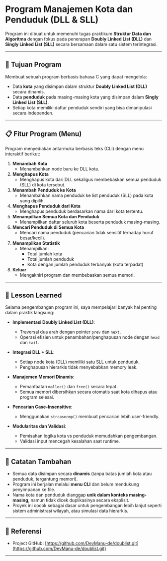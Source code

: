 # Program Manajemen Kota dan Penduduk (DLL & SLL)

Program ini dibuat untuk memenuhi tugas praktikum **Struktur Data dan Algoritma** dengan fokus pada penerapan **Doubly Linked List (DLL)** dan **Singly Linked List (SLL)** secara bersamaan dalam satu sistem terintegrasi.

---

## 🎯 Tujuan Program

Membuat sebuah program berbasis bahasa C yang dapat mengelola:

- Data **kota** yang disimpan dalam struktur **Doubly Linked List (DLL)** secara dinamis.
- Data **penduduk** pada masing-masing kota yang disimpan dalam **Singly Linked List (SLL)**.
- Setiap kota memiliki daftar penduduk sendiri yang bisa dimanipulasi secara independen.

---

## 📋 Fitur Program (Menu)

Program menyediakan antarmuka berbasis teks (CLI) dengan menu interaktif berikut:

1. **Menambah Kota**
   - Menambahkan node baru ke DLL kota.
2. **Menghapus Kota**
   - Menghapus kota dari DLL sekaligus membebaskan semua penduduk (SLL) di kota tersebut.
3. **Menambah Penduduk ke Kota**
   - Menambahkan nama penduduk ke list penduduk (SLL) pada kota yang dipilih.
4. **Menghapus Penduduk dari Kota**
   - Menghapus penduduk berdasarkan nama dari kota tertentu.
5. **Menampilkan Semua Kota dan Penduduk**
   - Menampilkan daftar seluruh kota beserta penduduk masing-masing.
6. **Mencari Penduduk di Semua Kota**
   - Mencari nama penduduk (pencarian tidak sensitif terhadap huruf besar/kecil).
7. **Menampilkan Statistik**
   - Menampilkan:
     - Total jumlah kota
     - Total jumlah penduduk
     - Kota dengan jumlah penduduk terbanyak (kota terpadat)
8. **Keluar**
   - Mengakhiri program dan membebaskan semua memori.

---

## 🧠 Lesson Learned

Selama pengembangan program ini, saya mempelajari banyak hal penting dalam praktik langsung:

- **Implementasi Doubly Linked List (DLL)**:
  - Traversal dua arah dengan pointer `prev` dan `next`.
  - Operasi efisien untuk penambahan/penghapusan node dengan `head` dan `tail`.

- **Integrasi DLL + SLL**:
  - Setiap node kota (DLL) memiliki satu SLL untuk penduduk.
  - Penghapusan hierarkis tidak menyebabkan memory leak.

- **Manajemen Memori Dinamis**:
  - Pemanfaatan `malloc()` dan `free()` secara tepat.
  - Semua memori dibersihkan secara otomatis saat kota dihapus atau program selesai.

- **Pencarian Case-Insensitive**:
  - Menggunakan `strcasecmp()` membuat pencarian lebih user-friendly.

- **Modularitas dan Validasi**:
  - Pemisahan logika kota vs penduduk memudahkan pengembangan.
  - Validasi input mencegah kesalahan saat runtime.

---

## 📌 Catatan Tambahan

- Semua data disimpan secara **dinamis** (tanpa batas jumlah kota atau penduduk, tergantung memori).
- Program ini berjalan melalui **menu CLI** dan belum mendukung penyimpanan ke file.
- Nama kota dan penduduk dianggap **unik dalam konteks masing-masing**, namun tidak dicek duplikasinya secara eksplisit.
- Proyek ini cocok sebagai dasar untuk pengembangan lebih lanjut seperti sistem administrasi wilayah, atau simulasi data hierarkis.

---

## 🔗 Referensi

- Project GitHub: [https://github.com/DevManu-de/doublist.git](https://github.com/DevManu-de/doublist.git)

---

